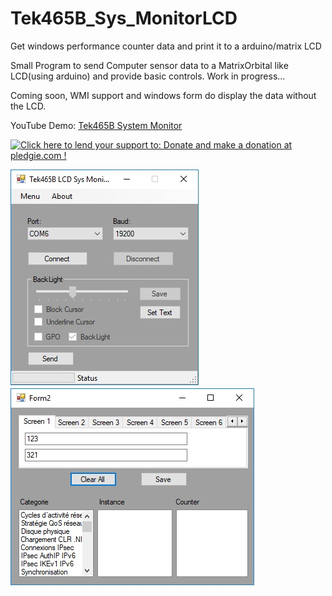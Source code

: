 # Tek465B_Sys_MonitorLCD
Get windows performance counter data and print it to a arduino/matrix LCD

Small Program to send Computer sensor data to a MatrixOrbital like LCD(using arduino) and provide basic controls.
Work in progress...

Coming soon, WMI support and windows form do display the data without the LCD.

YouTube Demo: <a href='https://www.youtube.com/watch?v=DcTTr-bAAss'>Tek465B System Monitor</a>

<a href='https://pledgie.com/campaigns/35234'><img alt='Click here to lend your support to: Donate and make a donation at pledgie.com !' src='https://pledgie.com/campaigns/35234.png?skin_name=chrome' border='0' ></a>


![AppImage1](https://github.com/Tek465B/Tek465B_Sys_MonitorLCD/blob/master/AppImage1.jpg)
![AppImage2](https://github.com/Tek465B/Tek465B_Sys_MonitorLCD/blob/master/AppImage2.jpg)
